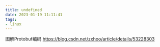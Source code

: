 ```yaml
---
title: undefined
date: 2023-01-19 11:11:41
tags:
- linux
---
```



图解Protobuf编码
https://blog.csdn.net/zxhoo/article/details/53228303
